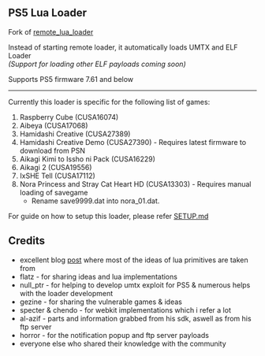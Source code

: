 
## PS5 Lua Loader

Fork of [remote_lua_loader](https://github.com/shahrilnet/remote_lua_loader)

Instead of starting remote loader, it automatically loads UMTX and ELF Loader  
*(Support for loading other ELF payloads coming soon)*


Supports PS5 firmware 7.61 and below

---

Currently this loader is specific for the following list of games:

1. Raspberry Cube (CUSA16074)
2. Aibeya (CUSA17068)
3. Hamidashi Creative (CUSA27389)
4. Hamidashi Creative Demo (CUSA27390) - Requires latest firmware to download from PSN
5. Aikagi Kimi to Issho ni Pack (CUSA16229)
6. Aikagi 2 (CUSA19556)
7. IxSHE Tell (CUSA17112)
8. Nora Princess and Stray Cat Heart HD (CUSA13303) - Requires manual loading of savegame
   - Rename save9999.dat into nora_01.dat.


For guide on how to setup this loader, please refer [SETUP.md](SETUP.md)


## Credits

* excellent blog [post](https://memorycorruption.net/posts/rce-lua-factorio/) where most of the ideas of lua primitives are taken from 
* flatz - for sharing ideas and lua implementations
* null_ptr - for helping to develop umtx exploit for PS5 & numerous helps with the loader development
* gezine - for sharing the vulnerable games & ideas
* specter & chendo - for webkit implementations which i refer a lot
* al-azif - parts and information grabbed from his sdk, aswell as from his ftp server
* horror - for the notification popup and ftp server payloads
* everyone else who shared their knowledge with the community

